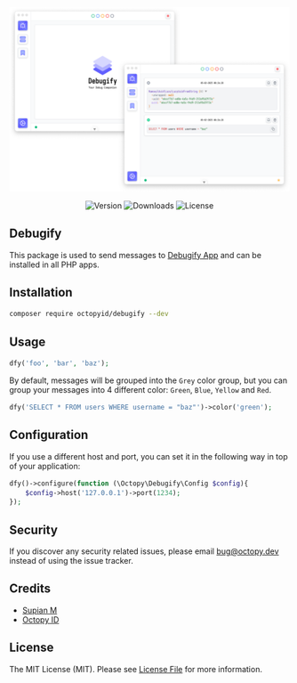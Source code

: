 <p align="center">
    <img src="img/1.png" alt="">
</p>

<p align="center">
    <img src="https://img.shields.io/packagist/v/octopyid/debugify.svg?style=for-the-badge" alt="Version">
    <img src="https://img.shields.io/packagist/dt/octopyid/debugify.svg?style=for-the-badge" alt="Downloads">
    <img src="https://img.shields.io/packagist/l/octopyid/debugify?style=for-the-badge" alt="License">
</p>

## Debugify

This package is used to send messages to [Debugify App](https://debugify.octopy.dev) and can be installed in all PHP apps.

## Installation

```bash
composer require octopyid/debugify --dev
```

## Usage

```php
dfy('foo', 'bar', 'baz');
```

By default, messages will be grouped into the `Grey` color group, but you can group your messages into 4 different color: `Green`, `Blue`, `Yellow` and `Red`.

```php
dfy('SELECT * FROM users WHERE username = "baz"')->color('green');
```

## Configuration

If you use a different host and port, you can set it in the following way in top of your application:

```php
dfy()->configure(function (\Octopy\Debugify\Config $config){
    $config->host('127.0.0.1')->port(1234);
});
```

## Security

If you discover any security related issues, please email [bug@octopy.dev](mailto:bug@octopy.dev) instead of using the issue
tracker.

## Credits

- [Supian M](https://github.com/SupianIDz)
- [Octopy ID](https://github.com/OctopyID)

## License

The MIT License (MIT). Please see [License File](LICENSE) for more information.

